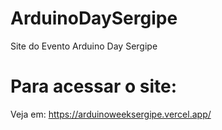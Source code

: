 # ArduinoDaySergipe
 Site do Evento Arduino Day Sergipe

 # Para acessar o site:
 Veja em: https://arduinoweeksergipe.vercel.app/
